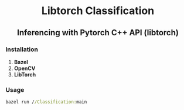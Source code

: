# <div align="center"> Libtorch Classification </div>

## <div align="center"> Inferencing with Pytorch C++ API (libtorch) </div>

### Installation

1. **Bazel**
2. **OpenCV**
3. **LibTorch**

### Usage

```cmd
bazel run //Classification:main 
```